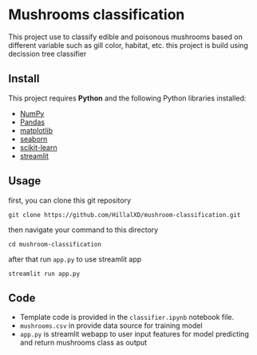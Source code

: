 
# Mushrooms classification

This project use to classify edible and poisonous mushrooms based on different variable such as gill color, habitat, etc.
this project is build using decission tree classifier

## Install

This project requires **Python** and the following Python libraries installed:

- [NumPy](http://www.numpy.org/)
- [Pandas](http://pandas.pydata.org/)
- [matplotlib](http://matplotlib.org/)
- [seaborn](http://seaborn.org/)
- [scikit-learn](http://scikit-learn.org/stable/)
- [streamlit](https://streamlit.io/)



## Usage

first, you can clone this git repository

```
git clone https://github.com/HillalXD/mushroom-classification.git
```

then navigate your command to this directory

```
cd mushroom-classification
```

after that run `app.py` to use streamlit app
```
streamlit run app.py
```


## Code 
- Template code is provided in the `classifier.ipynb` notebook file.
- `mushrooms.csv` in provide data source for training model
- `app.py` is streamlit webapp to user input features for model predicting and return mushrooms class as output





